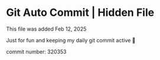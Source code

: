 # Git Auto Commit | Hidden File

This file was added Feb 12, 2025

Just for fun and keeping my daily git commit active 🤪

commit number: 320353
